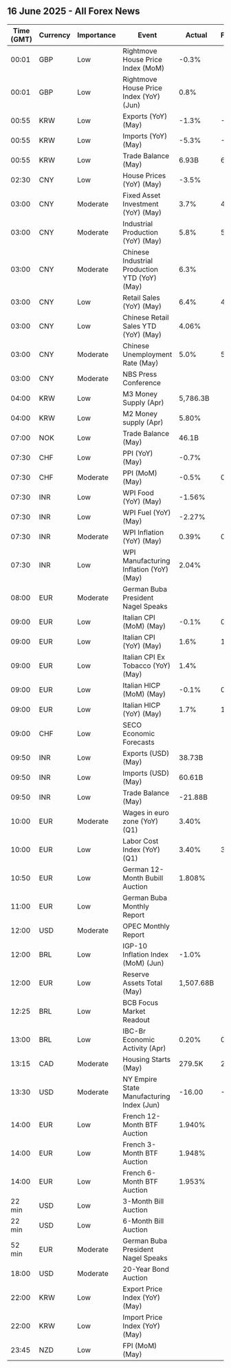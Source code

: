 ## 16 June 2025 - All Forex News

| Time (GMT) | Currency | Importance | Event | Actual | Forecast | Previous |
|------|----------|------------|-------|--------|----------|----------|
| 00:01 | GBP | Low | Rightmove House Price Index (MoM) | -0.3% |  | 0.6% |
| 00:01 | GBP | Low | Rightmove House Price Index (YoY) (Jun) | 0.8% |  | 1.2% |
| 00:55 | KRW | Low | Exports (YoY) (May) | -1.3% | -1.3% | 3.7% |
| 00:55 | KRW | Low | Imports (YoY) (May) | -5.3% | -5.3% | -2.7% |
| 00:55 | KRW | Low | Trade Balance (May) | 6.93B | 6.94B | 4.88B |
| 02:30 | CNY | Low | House Prices (YoY) (May) | -3.5% |  | -4.0% |
| 03:00 | CNY | Moderate | Fixed Asset Investment (YoY) (May) | 3.7% | 4.0% | 4.0% |
| 03:00 | CNY | Moderate | Industrial Production (YoY) (May) | 5.8% | 5.9% | 6.1% |
| 03:00 | CNY | Moderate | Chinese Industrial Production YTD (YoY) (May) | 6.3% |  | 6.4% |
| 03:00 | CNY | Low | Retail Sales (YoY) (May) | 6.4% | 4.9% | 5.1% |
| 03:00 | CNY | Low | Chinese Retail Sales YTD (YoY) (May) | 4.06% |  | 3.73% |
| 03:00 | CNY | Moderate | Chinese Unemployment Rate (May) | 5.0% | 5.1% | 5.1% |
| 03:00 | CNY | Moderate | NBS Press Conference |  |  |  |
| 04:00 | KRW | Low | M3 Money Supply (Apr) | 5,786.3B |  | 5,754.0B |
| 04:00 | KRW | Low | M2 Money supply (Apr) | 5.80% |  | 4.90% |
| 07:00 | NOK | Low | Trade Balance (May) | 46.1B |  | 55.9B |
| 07:30 | CHF | Low | PPI (YoY) (May) | -0.7% |  | -0.5% |
| 07:30 | CHF | Moderate | PPI (MoM) (May) | -0.5% | 0.1% | 0.1% |
| 07:30 | INR | Low | WPI Food (YoY) (May) | -1.56% |  | -0.86% |
| 07:30 | INR | Low | WPI Fuel (YoY) (May) | -2.27% |  | -2.18% |
| 07:30 | INR | Moderate | WPI Inflation (YoY) (May) | 0.39% | 0.80% | 0.85% |
| 07:30 | INR | Low | WPI Manufacturing Inflation (YoY) (May) | 2.04% |  | 2.62% |
| 08:00 | EUR | Moderate | German Buba President Nagel Speaks |  |  |  |
| 09:00 | EUR | Low | Italian CPI (MoM) (May) | -0.1% | 0.0% | 0.1% |
| 09:00 | EUR | Low | Italian CPI (YoY) (May) | 1.6% | 1.7% | 1.9% |
| 09:00 | EUR | Low | Italian CPI Ex Tobacco (YoY) (May) | 1.4% |  | 1.7% |
| 09:00 | EUR | Low | Italian HICP (MoM) (May) | -0.1% | 0.1% | 0.4% |
| 09:00 | EUR | Low | Italian HICP (YoY) (May) | 1.7% | 1.9% | 2.0% |
| 09:00 | CHF | Low | SECO Economic Forecasts |  |  |  |
| 09:50 | INR | Low | Exports (USD) (May) | 38.73B |  | 38.49B |
| 09:50 | INR | Low | Imports (USD) (May) | 60.61B |  | 64.91B |
| 09:50 | INR | Low | Trade Balance (May) | -21.88B |  | -26.42B |
| 10:00 | EUR | Moderate | Wages in euro zone (YoY) (Q1) | 3.40% |  | 4.10% |
| 10:00 | EUR | Low | Labor Cost Index (YoY) (Q1) | 3.40% | 3.20% | 3.80% |
| 10:50 | EUR | Low | German 12-Month Bubill Auction | 1.808% |  | 1.873% |
| 11:00 | EUR | Low | German Buba Monthly Report |  |  |  |
| 12:00 | USD | Moderate | OPEC Monthly Report |  |  |  |
| 12:00 | BRL | Low | IGP-10 Inflation Index (MoM) (Jun) | -1.0% |  | -0.0% |
| 12:00 | EUR | Low | Reserve Assets Total (May) | 1,507.68B |  | 1,496.93B |
| 12:25 | BRL | Low | BCB Focus Market Readout |  |  |  |
| 13:00 | BRL | Low | IBC-Br Economic Activity (Apr) | 0.20% | 0.10% | 0.80% |
| 13:15 | CAD | Moderate | Housing Starts (May) | 279.5K | 248.0K | 280.2K |
| 13:30 | USD | Moderate | NY Empire State Manufacturing Index (Jun) | -16.00 | -5.90 | -9.20 |
| 14:00 | EUR | Low | French 12-Month BTF Auction | 1.940% |  | 1.943% |
| 14:00 | EUR | Low | French 3-Month BTF Auction | 1.948% |  | 1.943% |
| 14:00 | EUR | Low | French 6-Month BTF Auction | 1.953% |  | 1.963% |
| 22 min | USD | Low | 3-Month Bill Auction |  |  | 4.250% |
| 22 min | USD | Low | 6-Month Bill Auction |  |  | 4.150% |
| 52 min | EUR | Moderate | German Buba President Nagel Speaks |  |  |  |
| 18:00 | USD | Moderate | 20-Year Bond Auction |  |  | 5.104% |
| 22:00 | KRW | Low | Export Price Index (YoY) (May) |  |  | 0.7% |
| 22:00 | KRW | Low | Import Price Index (YoY) (May) |  |  | -2.3% |
| 23:45 | NZD | Low | FPI (MoM) (May) |  |  | 0.8% |
